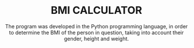 <h1 align="center">
<br>

<br>
BMI CALCULATOR
</h1>

<p align="center">The program was developed in the Python programming language, in order to determine the BMI of the person in question, taking into account their gender, height and weight.</p>

</p>
